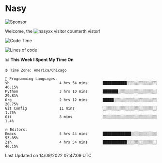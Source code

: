# Nasy

<!--
<p align="center">
<img height="200" src="https://github-readme-stats.vercel.app/api?username=nasyxx&count_private=true&show_icons=true&theme=dracula&include_all_commits=true"/>
<img height="200" src="https://github-readme-stats.vercel.app/api/top-langs/?username=nasyxx&theme=dracula&hide=html,jupyter+notebook&count_private=true&show_icons=true"/>
</p>

  
----------------
-->

![Sponsor](https://img.shields.io/static/v1.svg?label=Sponsor&message=%E2%9D%A4&logo=GitHub&style=flat&color=pink)
 
Welcome, the ![nasyxx visitor counter](https://count.getloli.com/get/@nasyxx?theme=rule34)th vistor!
 
<!--START_SECTION:waka-->
![Code Time](http://img.shields.io/badge/Code%20Time-2%2C625%20hrs%2044%20mins-blue)

![Lines of code](https://img.shields.io/badge/From%20Hello%20World%20I%27ve%20Written-5%20Million%20lines%20of%20code-blue)

📊 **This Week I Spent My Time On** 

```text
⌚︎ Time Zone: America/Chicago

💬 Programming Languages: 
sh                       4 hrs 54 mins       ███████████░░░░░░░░░░░░░░   46.15% 
Python                   3 hrs 10 mins       ███████░░░░░░░░░░░░░░░░░░   29.81% 
Org                      2 hrs 12 mins       █████░░░░░░░░░░░░░░░░░░░░   20.75% 
Git Config               11 mins             ░░░░░░░░░░░░░░░░░░░░░░░░░   1.75% 
Git                      8 mins              ░░░░░░░░░░░░░░░░░░░░░░░░░   1.4%

🔥 Editors: 
Emacs                    5 hrs 44 mins       █████████████░░░░░░░░░░░░   53.85% 
Zsh                      4 hrs 54 mins       ███████████░░░░░░░░░░░░░░   46.15%

```


 Last Updated on 14/09/2022 07:47:09 UTC
<!--END_SECTION:waka-->

<!-- ![visitors](https://visitor-badge.laobi.icu/badge?page_id=nasyxx.nasyxx) -->
